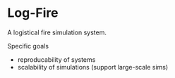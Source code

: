 
# Log-Fire

A logistical fire simulation system.

Specific goals

 - reproducability of systems
 - scalability of simulations (support large-scale sims)




